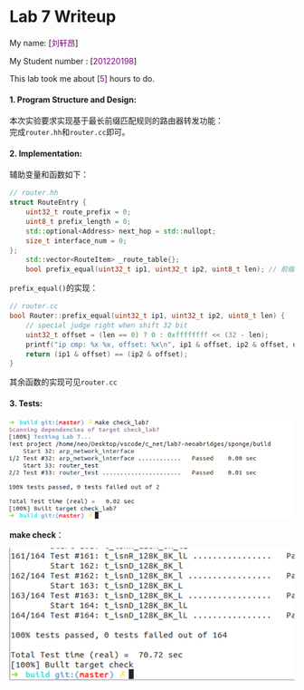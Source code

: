 Lab 7 Writeup
=============

My name: [<font color="purple">刘轩昂</font>]

My Student number : [<font color="purple">201220198</font>]

This lab took me about [<font color="purple">5</font>] hours to do.

#### 1. Program Structure and Design:

本次实验要求实现基于最长前缀匹配规则的路由器转发功能：<br>
完成`router.hh`和`router.cc`即可。

#### 2. Implementation:

辅助变量和函数如下：
``` cpp
// router.hh
struct RouteEntry {
    uint32_t route_prefix = 0;
    uint8_t prefix_length = 0;
    std::optional<Address> next_hop = std::nullopt;
    size_t interface_num = 0;
};
    std::vector<RouteItem> _route_table{};
    bool prefix_equal(uint32_t ip1, uint32_t ip2, uint8_t len); // 前缀匹配
```
`prefix_equal()`的实现：
``` cpp
// router.cc
bool Router::prefix_equal(uint32_t ip1, uint32_t ip2, uint8_t len) {
    // special judge right when shift 32 bit
    uint32_t offset = (len == 0) ? 0 : 0xffffffff << (32 - len);
    printf("ip cmp: %x %x, offset: %x\n", ip1 & offset, ip2 & offset, offset);
    return (ip1 & offset) == (ip2 & offset);
}
```
其余函数的实现可见`router.cc`

#### 3. Tests:

![](./lab7-1.png)

**make check**：

![](./lab7-check.png)